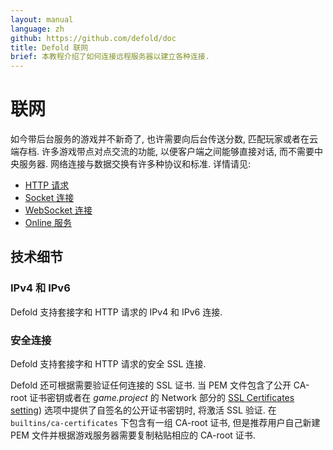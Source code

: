 ```yaml
---
layout: manual
language: zh
github: https://github.com/defold/doc
title: Defold 联网
brief: 本教程介绍了如何连接远程服务器以建立各种连接.
---
```


# 联网

如今带后台服务的游戏并不新奇了, 也许需要向后台传送分数, 匹配玩家或者在云端存档. 许多游戏带点对点交流的功能, 以便客户端之间能够直接对话, 而不需要中央服务器. 网络连接与数据交换有许多种协议和标准. 详情请见:

* [HTTP 请求](/zh/manuals/http-requests)
* [Socket 连接](/zh/manuals/socket-connections)
* [WebSocket 连接](/zh/manuals/websocket-connections)
* [Online 服务](/zh/manuals/online-services)


## 技术细节

### IPv4 和 IPv6

Defold 支持套接字和 HTTP 请求的 IPv4 和 IPv6 连接.

### 安全连接

Defold 支持套接字和 HTTP 请求的安全 SSL 连接.

Defold 还可根据需要验证任何连接的 SSL 证书. 当 PEM 文件包含了公开 CA-root 证书密钥或者在 *game.project* 的 Network 部分的 [SSL Certificates setting](/zh/manuals/project-settings/#network)) 选项中提供了自签名的公开证书密钥时, 将激活 SSL 验证. 在 `builtins/ca-certificates` 下包含有一组 CA-root 证书, 但是推荐用户自己新建 PEM 文件并根据游戏服务器需要复制粘贴相应的 CA-root 证书.
